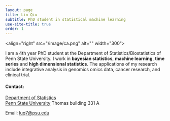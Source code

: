 ```yaml
---
layout: page
title: Lin Qiu
subtitle: PhD student in statistical machine learning
use-site-title: true
order: 1
---
```

<align="right" src="/image/ca.png" alt="" width="300">

I am a 4th year PhD student at the Department of Statistics/Biostatistics of Penn State University. I work in **bayesian statistics**, **machine learning**, **time series** and **high dimensional statistics**. The applications of my research include integrative analysis in genomics omics data, cancer research, and clinical trial. 

#### Contact:
[Department of Statistics](https://science.psu.edu/stat)  
[Penn State University](https://www.psu.edu)
 Thomas building 331 A


Email: luq7@psu.edu

